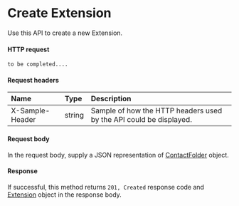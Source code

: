 # Create Extension

Use this API to create a new Extension.
#### HTTP request
```http
to be completed....
```
#### Request headers
| Name       | Type | Description|
|:---------------|:--------|:----------|
| X-Sample-Header  | string  | Sample of how the HTTP headers used by the API could be displayed.|

#### Request body
In the request body, supply a JSON representation of [ContactFolder]('../api/contactfolder.md') object.


#### Response
If successful, this method returns `201, Created` response code and [Extension](../resources/extension.md) object in the response body.
